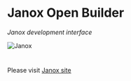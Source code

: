 # Janox Open Builder

*Janox development interface*

![Janox](![Janox](http://www.janox.it/images/j.png))

#

Please visit [Janox site](http://www.janox.it)
